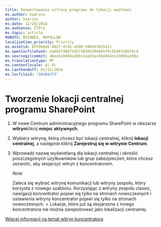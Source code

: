 ```yaml
---
title: Konwertowanie witryny programu do lokacji węzłowej
ms.author: kaarins
author: kaarins
ms.date: 12/28/2018
ms.audience: ITPro
ms.topic: article
ROBOTS: NOINDEX, NOFOLLOW
localization_priority: Priority
ms.assetid: 837996e6-802f-4745-a590-500207835d11
ms.openlocfilehash: ea8bdfd8b75d4730303394905f9cd190fa9074c4
ms.sourcegitcommit: d6ea5e9458a2b8ceaab3ac4bd483e1130b9a398a
ms.translationtype: MT
ms.contentlocale: pl-PL
ms.lasthandoff: 01/15/2019
ms.locfileid: "28304373"
---
```

# <a name="create-a-sharepoint-hub-site"></a>Tworzenie lokacji centralnej programu SharePoint

1. W nowe Centrum administracyjnego programu SharePoint w obszarze **witryn**kliknij **miejsc aktywnych**. 
    
2. Wybierz witrynę, którą chcesz być lokacji centralnej, kliknij **lokacji centralnej**, a następnie kliknij **Zarejestruj się w witrynie Centrum**. 
    
3. Wprowadź nazwę wyświetlaną dla lokacji centralnej i określić poszczególnych użytkowników lub grup zabezpieczeń, które chcesz zezwolić, aby skojarzyć witryn z koncentratorem.
    
    > [!NOTE]
    >  Zaleca się wybrać witrynę komunikacji lub witryny zespołu, który korzysta z nowego szablonu. Korzystając z witryny zespołu classic, nawigacji koncentrator pojawi się tylko na stronach nowoczesnych i ustawienia witryny koncentrator pojawi się tylko na stronach nowoczesnych. > Lokacje, które już są skojarzone z innego koncentratora nie można zarejestrować jako lokalizacji centralnej. 
  
[Więcej informacji na temat witryn koncentratora](https://go.microsoft.com/fwlink/?linkid=869149)
  

